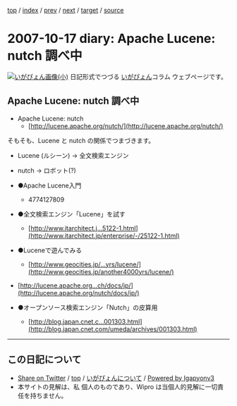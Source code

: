 [top](../index.html) 
 / [index](index.html) 
 / [prev](ig071015.html) 
 / [next](ig071023.html) 
 / [target](http://www.igapyon.jp/igapyon/diary/2007/ig071017.html) 
 / [source](https://github.com/igapyon/diary/blob/master/2007/ig071017.src.md) 

2007-10-17 diary: Apache Lucene: nutch 調べ中
=====================================================================================================
[![いがぴょん画像(小)](http://www.igapyon.jp/igapyon/diary/images/iga200306s.jpg "いがぴょん")](http://www.igapyon.jp/igapyon/diary/memo/memoigapyon.html) 日記形式でつづる [いがぴょん](http://www.igapyon.jp/igapyon/diary/memo/memoigapyon.html)コラム ウェブページです。

## Apache Lucene: nutch 調べ中


* Apache Lucene: nutch
  * [http://lucene.apache.org/nutch/](http://lucene.apache.org/nutch/)


そもそも、Lucene と nutch の関係でつまづきます。

* Lucene (ルシーン) → 全文検索エンジン
* nutch → ロボット(?)



* ●Apache Lucene入門
  * 4774127809



* ●全文検索エンジン「Lucene」を試す
  * [http://www.itarchitect.j...5122-1.html](http://www.itarchitect.jp/enterprise/-/25122-1.html)



* ●Luceneで遊んでみる
  * [http://www.geocities.jp/...yrs/lucene/](http://www.geocities.jp/another4000yrs/lucene/)



* [http://lucene.apache.org...ch/docs/jp/](http://lucene.apache.org/nutch/docs/jp/)



* ●オープンソース検索エンジン「Nutch」の皮算用
  * [http://blog.japan.cnet.c...001303.html](http://blog.japan.cnet.com/umeda/archives/001303.html)


----------------------------------------------------------------------------------------------------

## この日記について

* [Share on Twitter](https://twitter.com/intent/tweet?hashtags=igapyon%2Cdiary%2C%E3%81%84%E3%81%8C%E3%81%B4%E3%82%87%E3%82%93&text=Apache+Lucene%3A+nutch+%E8%AA%BF%E3%81%B9%E4%B8%AD&url=http%3A%2F%2Fwww.igapyon.jp%2Figapyon%2Fdiary%2F2007%2Fig071017.html) / [top](../index.html) / [いがぴょんについて](http://www.igapyon.jp/igapyon/diary/memo/memoigapyon.html) / [Powered by Igapyonv3](https://github.com/igapyon/igapyonv3)
* 本サイトの見解は、私 個人のものであり、Wipro は当個人的見解に一切責任を持ちません。 
